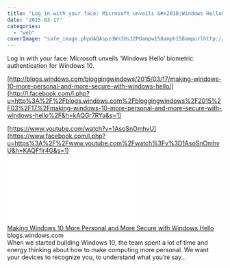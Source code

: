 ```yaml
---
title: "Log in with your face: Microsoft unveils &#x2018;Windows Hello&#x2019; biometric authenticatio..."
date: "2015-03-17"
categories: 
  - "web"
coverImage: "safe_image.phpdAQAspzdWn3Us12POampw158amph158ampurlhttp://az648995.vo_.msecnd.net/win/2015/03/W10_Laptop_NUI_16x9_en-US_030615-741x416.png"
---
```


Log in with your face: Microsoft unveils ‘Windows Hello’ biometric authentication for Windows 10. 
  
[http://blogs.windows.com/bloggingwindows/2015/03/17/making-windows-10-more-personal-and-more-secure-with-windows-hello/](http://l.facebook.com/l.php?u=http%3A%2F%2Fblogs.windows.com%2Fbloggingwindows%2F2015%2F03%2F17%2Fmaking-windows-10-more-personal-and-more-secure-with-windows-hello%2F&h=kAQGr7RYa&s=1)  
  
[https://www.youtube.com/watch?v=1AsoSnOmhvU](https://www.facebook.com/l.php?u=https%3A%2F%2Fwww.youtube.com%2Fwatch%3Fv%3D1AsoSnOmhvU&h=KAQFflr4G&s=1)  
  
[![](images/safe_image.php?d=AQAspzdWn3Us12PO&w=158&h=158&url=http%3A%2F%2Faz648995.vo.msecnd.net%2Fwin%2F2015%2F03%2FW10_Laptop_NUI_16x9_en-US_030615-741x416.png)](http://l.facebook.com/l.php?u=http%3A%2F%2Fblogs.windows.com%2Fbloggingwindows%2F2015%2F03%2F17%2Fmaking-windows-10-more-personal-and-more-secure-with-windows-hello%2F&h=KAQFflr4G&s=1)  
[Making Windows 10 More Personal and More Secure with Windows Hello](http://l.facebook.com/l.php?u=http%3A%2F%2Fblogs.windows.com%2Fbloggingwindows%2F2015%2F03%2F17%2Fmaking-windows-10-more-personal-and-more-secure-with-windows-hello%2F&h=VAQFaaR_J&s=1)  
blogs.windows.com  
When we started building Windows 10, the team spent a lot of time and energy thinking about how to make computing more personal. We want your devices to recognize you, to understand what you’re say...
